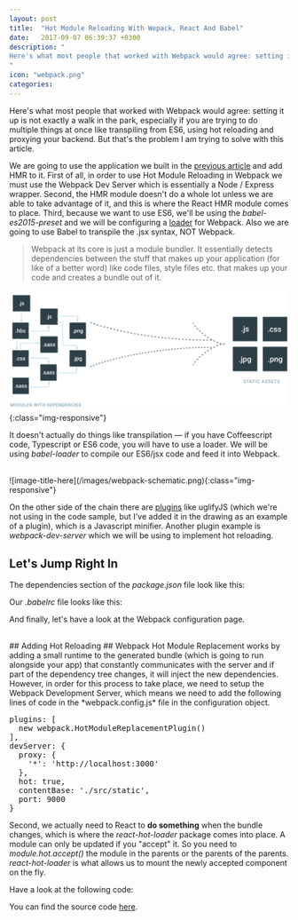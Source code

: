 ```yaml
---
layout: post
title:  "Hot Module Reloading With Wepack, React And Babel"
date:   2017-09-07 06:39:37 +0300
description: "
Here's what most people that worked with Webpack would agree: setting it up is not exactly a walk in the park, especially if you are trying to do multiple things at once like transpiling from ES6, using hot reloading and proxying your backend. But that's the problem I am trying to solve with this article. We are going to use the application we built in the previous article and add HMR to it. First of all, in order to use Hot Module Reloading in Webpack, we must use the Webpack Dev Server which is essentially a Node / Express wrapper.  Second, the HMR module doesn't do a whole lot unless we are able to take advantage of it, and this is where the React HMR module comes to place...
"
icon: "webpack.png"
categories:
---
```

Here's what most people that worked with Webpack would agree: setting it up is not exactly a walk in the park, especially if you are trying to do multiple things at once like transpiling from ES6, using hot reloading and proxying your backend. But that's the problem I am trying to solve with this article.

We are going to use the application we built in the [previous article](http://achiral.io/ruby-object-model) and add HMR to it. First of all, in order to use Hot Module Reloading in Webpack we must use the Webpack Dev Server which is essentially a Node / Express wrapper. Second, the HMR module doesn't do a whole lot unless we are able to take advantage of it, and this is where the React HMR module comes to place. Third, because we want to use ES6, we'll be using the *babel-es2015-preset* and we will be configuring a [loader](https://webpack.js.org/concepts/#loaders) for Webpack. Also we are going to use Babel to transpile the .jsx syntax, NOT Webpack.

<blockquote>
Webpack at its core is just a module bundler. It essentially detects dependencies between the stuff that makes up your application (for like of a better word) like code files,  style files etc. that makes up your code and creates a bundle out of it.
</blockquote>

![image-title-here](/images/schematic.png){:class="img-responsive"}

It doesn't actually do things like transpilation — if you have Coffeescript code, Typescript or ES6 code, you will have to use a loader. We will be using *babel-loader* to compile our ES6/jsx code and feed it into Webpack.

<br />
![image-title-here](/images/webpack-schematic.png){:class="img-responsive"}

<br />

On the other side of the chain there are [plugins](https://webpack.js.org/concepts/#plugins) like uglifyJS (which we're not using in the code sample, but I've added it in the drawing as an example of a plugin), which is a Javascript minifier. Another plugin example is *webpack-dev-server* which we will be using to implement hot reloading.

## Let's Jump Right In
The dependencies section of the *package.json* file look like this:

<script src="https://gist.github.com/toaderflorin/a7470f4ca4cadea9e8bc86573ecc4215.js"></script>

Our *.babelrc* file looks like this:

<script src="https://gist.github.com/toaderflorin/f2264a5abc5f1ee8904ff6b93aa18feb.js"></script>

And finally, let's have a look at the Webpack configuration page.

<script src="https://gist.github.com/toaderflorin/cff7cfbc3619a8115c880a22c8530697.js"></script>

<br/>
## Adding Hot Reloading ##
Webpack Hot Module Replacement works by adding a small runtime to the generated bundle (which is going to run alongside your app) that constantly communicates with the server and if part of the dependency tree changes, it will inject the new dependencies. However, in order for this process to take place, we need to setup the Webpack Development Server, which means we need to add the following lines of code in the *webpack.config.js* file in the configuration object.

<pre>
plugins: [
  new webpack.HotModuleReplacementPlugin()
],
devServer: {  
  proxy: {
    '*': 'http://localhost:3000'
  },
  hot: true,
  contentBase: './src/static', 
  port: 9000   
}
</pre>

Second, we actually need to React to **do something** when the bundle changes, which is where the *react-hot-loader* package comes into place. A module can only be updated if you "accept" it. So you need to *module.hot.accept()* the module in the parents or the parents of the parents. *react-hot-loader* is what allows us to mount the newly accepted component on the fly.

Have a look at the following code:

<script src="https://gist.github.com/toaderflorin/d4d9e62d2b36d768bbefc78c7c084817.js"></script>

You can find the source code [here](https://github.com/toaderflorin/react-hmr).
